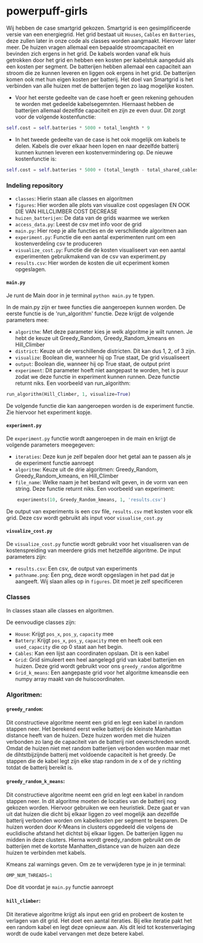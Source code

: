 # powerpuff-girls

Wij hebben de case smartgrid gekozen. Smartgrid is een gesimplificeerde versie van een energiegrid. Het grid bestaat uit `Houses`, `Cables` en `Batteries`, deze zullen later in onze code als classes worden aangmaakt. Hierover later meer. De huizen vragen allemaal een bepaalde stroomcapaciteit en bevinden zich ergens in het grid. De kabels worden vanaf elk huis getrokken door het grid en hebben een kosten per kabelstuk aangeduid als een kosten per segment. De batterijen hebben allemaal een capaciteit aan stroom die ze kunnen leveren en liggen ook ergens in het grid. De batterijen komen ook met hun eigen kosten per batterij. Het doel van Smartgrid is het verbinden van alle huizen met de batterijen tegen zo laag mogelijke kosten. 

- Voor het eerste gedeelte van de case hoeft er geen rekening gehouden te worden met gedeelde kabelsegemnten. Hiernaast hebben de        batterijen allemaal dezelfde capaciteit en zijn ze even duur. Dit zorgt voor de volgende kostenfunctie:
```python
self.cost = self.batteries * 5000 + total_lenghth * 9
```

- In het tweede gedeelte van de case is het ook mogelijk om kabels te delen. Kabels die over elkaar heen lopen en naar dezelfde batterij kunnen kunnen leveren een kostenvermindering op. De nieuwe kostenfunctie is:
``` python
self.cost = self.batteries * 5000 + (total_length - total_shared_cables) * 9
```

### Indeling repository

- `classes`:            Hierin staan alle classes en algoritmen
- `figures`:            Hier worden alle plots van visualize cost opgeslagen EN OOK DIE VAN HILLCLIMBER COST DECREASE
- `huizen_batterijen`:  De data van de grids waarmee we werken
- `access_data.py`:     Leest de csv met info voor de grid
- `main.py`:            Hier roep je alle functies en de verschillende algoritmen aan
- `experiment.py`:      Functie die een aantal experimenten runt om een kostenverdeling csv te produceren
- `visualize_cost.py`:  Functie die de kosten visualiseert van een aantal experimenten gebruikmakend van de csv van experiment.py
- `results.csv`:        Hier worden de kosten die uit ecperiment komen opgeslagen.

#### `main.py`
  Je runt de Main door in je terminal `python main.py` te typen.


In de main.py zijn er twee functies die aangeroepen kunnen worden. De eerste functie is de 'run_algorithm' functie.  Deze krijgt de volgende parameters mee:
- `algorithm`: Met deze parameter kies je welk algoritme je wilt runnen. Je hebt de keuze uit Greedy_Random, Greedy_Random_kmeans en Hill_Climber
- `district`: Keuze uit de verschillende districten. Dit kan dus 1, 2, of 3 zijn.
- `visualize`: Boolean die, wanneer hij op True staat, De grid visualiseert
- `output`: Boolean die, wanneer hij op True staat, de output print
- `experiment`: Dit parameter hoeft niet aangepast te worden, het is puur zodat we deze functie in experiment kunnen runnen.
  Deze functie returnt niks.
Een voorbeeld van run_algorithm:
``` python
run_algorithm(Hill_Climber, 1, visualize=True)
```

De volgende functie die kan aangeroepen worden is de experiment functie. Zie hiervoor het experiment kopje.

#### `experiment.py`
De `experiment.py` functie wordt aangeroepen in de main en krijgt de volgende parameters meegegeven:
- `iteraties`: Deze kun je zelf bepalen door het getal aan te passen als je de experiment functie aanroept
- `algoritme`: Keuze uit de drie algoritmen: Greedy_Random, Greedy_Random_kmeans, en Hill_Climber
- `file_name`: Welke naam je het bestand wilt geven, in de vorm van een string.
  Deze functie returnt niks.
  Een voorbeeld van experiment:
``` python
    experiments(10, Greedy_Random_kmeans, 1, 'results.csv')
```

De output van experiments is een csv file, `results.csv` met kosten voor elk grid. Deze csv wordt gebruikt als input voor `visualise_cost.py`

#### `visualize_cost.py` 
De `visualize_cost.py` functie wordt gebruikt voor het visualiseren van de kostenspreiding van meerdere grids met hetzelfde algoritme. De input parameters zijn:
- `results.csv`: Een csv, de output van experiments
- `pathname.png`: Een png, deze wordt opgeslagen in het pad dat je aangeeft. Wij slaan alles op in `figures`. Dit moet je zelf specificeren

### Classes
In classes staan alle classes en algoritmen.

De eenvoudige classes zijn:
- `House`: Krijgt `pos_x`, `pos_y`, `capacity` mee
- `Battery`: Krijgt `pos_x`, `pos_y`, `capacity` mee en heeft ook een `used_capacity` die op 0 staat aan het begin.
- `Cables`: Kan een lijst aan coordinaten opslaan. Dit is een kabel
- `Grid`: Grid simuleert een heel aangelegd grid van kabel batterijen en huizen. Deze grid wordt gebruikt voor ons `greedy_random` algoritme
- `Grid_k_means`: Een aangepaste grid voor het algoritme kmeansdie een numpy array maakt van de huiscoordinaten. 

### Algoritmen:
#### `greedy_random`: 
Dit constructieve algoritme neemt een grid en legt een kabel in random stappen neer. Het berekend eerst welke batterij de kleinste Manhattan distance heeft van de huizen. Deze huizen worden met die huizen verbonden zo lang de capaciteit van de batterij niet oeverschreden wordt. Omdat de huizen niet met random batterijen verbonden worden maar met de dihtstbijzijnde batterij met voldoende capaciteit is het greedy. De stappen die de kabel legt zijn elke stap random in de x of de y richting totdat de batterij bereikt is.

#### `greedy_random_k_means`: 
Dit constructieve algoritme neemt een grid en legt een kabel in random stappen neer. In dit algoritme moeten de locaties van de batterij nog gekozen worden. Hiervoor gebruiken we een heuristiek. Deze gaat er van uit dat huizen die dicht bij elkaar liggen zo veel mogelijk aan dezelfde batterij verbonden worden om kabelkosten per segment te besparen. De huizen worden door K-Means in clusters opgedeeld die volgens de euclidische afstand het dichtst bij elkaar liggen. De batterijen liggen nu midden in deze clusters. Hierna wordt greedy_random gebruikt om de batterijen met de kortste Manhatten_distance van de huizen aan deze huizen te verbinden met kabels.

Kmeans zal warnings geven. Om ze te verwijderen type je in je terminal:
``` python
OMP_NUM_THREADS=1 
```
Doe dit voordat je `main.py` functie aanroept


#### `hill_climber`: 
Dit iteratieve algoritme krijgt als input een grid en probeert de kosten te verlagen van dit grid. Het doet een aantal iteraties. Bij elke iteratie pakt het een random kabel en legt deze opnieuw aan. Als dit leid tot kostenverlaging wordt de oude kabel vervangen met deze betere kabel.



